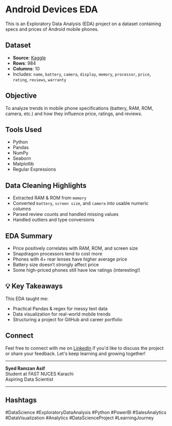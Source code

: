 # Android Devices EDA

This is an Exploratory Data Analysis (EDA) project on a dataset containing specs and prices of Android mobile phones.

## Dataset

- **Source**: [Kaggle](https://www.kaggle.com/datasets)  
- **Rows**: 984  
- **Columns**: 10  
- Includes: `name`, `battery`, `camera`, `display`, `memory`, `processor`, `price`, `rating`, `reviews`, `warranty`

## Objective

To analyze trends in mobile phone specifications (battery, RAM, ROM, camera, etc.) and how they influence price, ratings, and reviews.

## Tools Used

- Python
- Pandas
- NumPy
- Seaborn
- Matplotlib
- Regular Expressions

## Data Cleaning Highlights

- Extracted RAM & ROM from `memory`
- Converted `battery`, `screen size`, and `camera` into usable numeric columns
- Parsed review counts and handled missing values
- Handled outliers and type conversions

## EDA Summary

- Price positively correlates with RAM, ROM, and screen size
- Snapdragon processors tend to cost more
- Phones with 4+ rear lenses have higher average price
- Battery size doesn’t strongly affect price
- Some high-priced phones still have low ratings (interesting!)

## 💡 Key Takeaways

This EDA taught me:
- Practical Pandas & regex for messy text data
- Data visualization for real-world mobile trends
- Structuring a project for GitHub and career portfolio

## Connect
Feel free to connect with me on [LinkedIn](https://www.linkedin.com/in/ramzan-asif/) if you'd like to discuss the project or share your feedback. Let's keep learning and growing together!

---

**Syed Ramzan Asif**  
Student at FAST NUCES Karachi  
Aspiring Data Scientist

---

## Hashtags
#DataScience #ExploratoryDataAnalysis #Python #PowerBI #SalesAnalytics #DataVisualization #Analytics #DataScienceProject #LearningJourney
